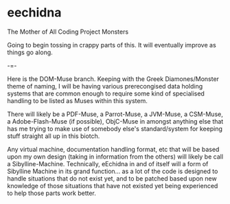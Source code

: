 eechidna
========

The Mother of All Coding Project Monsters

Going to begin tossing in crappy parts of this. It will eventually improve as 
things go along.

-=-

Here is the DOM-Muse branch. Keeping with the Greek Diamones/Monster theme of 
naming, I will be having various prerecongised data holding systems that are
common enough to require some kind of specialised handling to be listed as
Muses within this system.

There will likely be a PDF-Muse, a Parrot-Muse, a JVM-Muse, a CSM-Muse, 
a Adobe-Flash-Muse (if possible), ObjC-Muse in amongst anything else that has 
me trying to make use of somebody else's standard/system for keeping stuff 
straight all up in this biotch.

Any virtual machine, documentation handling format, etc that will be based 
upon my own design (taking in information from the others) will likely be
call a Sibylline-Machine. Technically, eEchidna in and of itself will a form
of Sibylline Machine in its grand function... as a lot of the code is designed
to handle situations that do not exist yet, and to be patched based upon 
new knowledge of those situations that have not existed yet being experienced
to help those parts work better.
